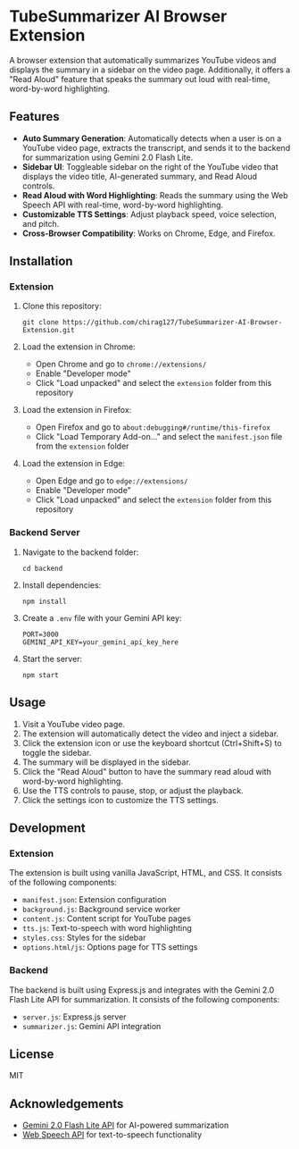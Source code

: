 # TubeSummarizer AI Browser Extension

A browser extension that automatically summarizes YouTube videos and displays the summary in a sidebar on the video page. Additionally, it offers a "Read Aloud" feature that speaks the summary out loud with real-time, word-by-word highlighting.

## Features

-   **Auto Summary Generation**: Automatically detects when a user is on a YouTube video page, extracts the transcript, and sends it to the backend for summarization using Gemini 2.0 Flash Lite.
-   **Sidebar UI**: Toggleable sidebar on the right of the YouTube video that displays the video title, AI-generated summary, and Read Aloud controls.
-   **Read Aloud with Word Highlighting**: Reads the summary using the Web Speech API with real-time, word-by-word highlighting.
-   **Customizable TTS Settings**: Adjust playback speed, voice selection, and pitch.
-   **Cross-Browser Compatibility**: Works on Chrome, Edge, and Firefox.

## Installation

### Extension

1. Clone this repository:

    ```
    git clone https://github.com/chirag127/TubeSummarizer-AI-Browser-Extension.git
    ```

2. Load the extension in Chrome:

    - Open Chrome and go to `chrome://extensions/`
    - Enable "Developer mode"
    - Click "Load unpacked" and select the `extension` folder from this repository

3. Load the extension in Firefox:

    - Open Firefox and go to `about:debugging#/runtime/this-firefox`
    - Click "Load Temporary Add-on..." and select the `manifest.json` file from the `extension` folder

4. Load the extension in Edge:
    - Open Edge and go to `edge://extensions/`
    - Enable "Developer mode"
    - Click "Load unpacked" and select the `extension` folder from this repository

### Backend Server

1. Navigate to the backend folder:

    ```
    cd backend
    ```

2. Install dependencies:

    ```
    npm install
    ```

3. Create a `.env` file with your Gemini API key:

    ```
    PORT=3000
    GEMINI_API_KEY=your_gemini_api_key_here
    ```

4. Start the server:
    ```
    npm start
    ```

## Usage

1. Visit a YouTube video page.
2. The extension will automatically detect the video and inject a sidebar.
3. Click the extension icon or use the keyboard shortcut (Ctrl+Shift+S) to toggle the sidebar.
4. The summary will be displayed in the sidebar.
5. Click the "Read Aloud" button to have the summary read aloud with word-by-word highlighting.
6. Use the TTS controls to pause, stop, or adjust the playback.
7. Click the settings icon to customize the TTS settings.

## Development

### Extension

The extension is built using vanilla JavaScript, HTML, and CSS. It consists of the following components:

-   `manifest.json`: Extension configuration
-   `background.js`: Background service worker
-   `content.js`: Content script for YouTube pages
-   `tts.js`: Text-to-speech with word highlighting
-   `styles.css`: Styles for the sidebar
-   `options.html/js`: Options page for TTS settings

### Backend

The backend is built using Express.js and integrates with the Gemini 2.0 Flash Lite API for summarization. It consists of the following components:

-   `server.js`: Express.js server
-   `summarizer.js`: Gemini API integration

## License

MIT

## Acknowledgements

-   [Gemini 2.0 Flash Lite API](https://ai.google.dev/) for AI-powered summarization
-   [Web Speech API](https://developer.mozilla.org/en-US/docs/Web/API/Web_Speech_API) for text-to-speech functionality
